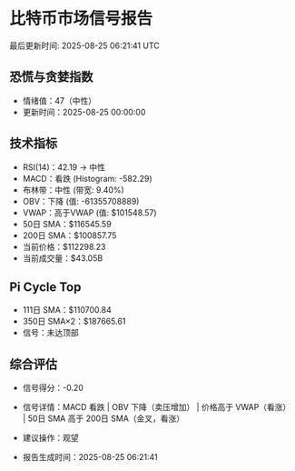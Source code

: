 # 比特币市场信号报告

最后更新时间: 2025-08-25 06:21:41 UTC

## 恐慌与贪婪指数
- 情绪值：47（中性）
- 更新时间：2025-08-25 00:00:00

## 技术指标
- RSI(14)：42.19 → 中性
- MACD：看跌 (Histogram: -582.29)
- 布林带：中性 (带宽: 9.40%)
- OBV：下降 (值: -61355708889)
- VWAP：高于VWAP (值: $101548.57)
- 50日 SMA：$116545.59
- 200日 SMA：$100857.75
- 当前价格：$112298.23
- 当前成交量：$43.05B

## Pi Cycle Top
- 111日 SMA：$110700.84
- 350日 SMA×2：$187665.61
- 信号：未达顶部

## 综合评估
- 信号得分：-0.20
- 信号详情：MACD 看跌 | OBV 下降（卖压增加） | 价格高于 VWAP（看涨） | 50日 SMA 高于 200日 SMA（金叉，看涨）
- 建议操作：观望

- 报告生成时间：2025-08-25 06:21:41